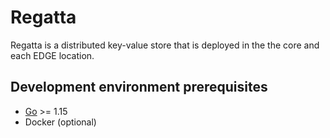 # Regatta
Regatta is a distributed key-value store that is deployed in the the core and each EDGE location.

## Development environment prerequisites
* [Go](https://golang.org/) >= 1.15
* Docker (optional)
